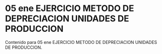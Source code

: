 # 05 ene  EJERCICIO METODO DE DEPRECIACION UNIDADES DE PRODUCCION

Contenido para 05 ene  EJERCICIO METODO DE DEPRECIACION UNIDADES DE PRODUCCION.